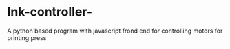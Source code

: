 # Ink-controller-
A python based program with javascript frond end for controlling motors for printing press
